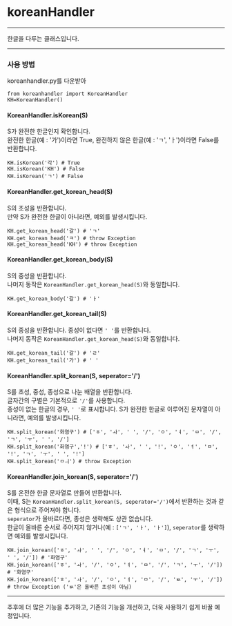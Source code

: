 # koreanHandler

---

한글을 다루는 클래스입니다. 

---

### 사용 방법  
koreanhandler.py를 다운받아 

    from koreanhandler import KoreanHandler
    KH=KoreanHandler()


#### KoreanHandler.isKorean(S)  
S가 완전한 한글인지 확인합니다.  
완전한 한글(예 : '가')이라면 True, 완전하지 않은 한글(예 : 'ㄱ', 'ㅏ')이라면 False를 반환합니다.

    KH.isKorean('각') # True
    KH.isKorean('KH') # False
    KH.isKorean('ㄱ') # False

#### KoreanHandler.get_korean_head(S)
S의 초성을 반환합니다.  
만약 S가 완전한 한글이 아니라면, 예외를 발생시킵니다.

    KH.get_korean_head('갈') # 'ㄱ'
    KH.get_korean_head('ㅋ') # throw Exception
    KH.get_korean_head('KH') # throw Exception

#### KoreanHandler.get_korean_body(S)  
S의 중성을 반환합니다.  
나머지 동작은 `KoreanHandler.get_korean_head(S)`와 동일합니다.

    KH.get_korean_body('갈') # 'ㅏ'

#### KoreanHandler.get_korean_tail(S)  
S의 종성을 반환합니다. 종성이 없다면 `' '`를 반환합니다.  
나머지 동작은 `KoreanHandler.get_korean_head(S)`와 동일합니다.

    KH.get_korean_tail('갈') # 'ㄹ'
    KH.get_korean_tail('가') # ' '

#### KoreanHandler.split_korean(S, seperator='/')
S를 초성, 중성, 종성으로 나눈 배열을 반환합니다.  
글자간의 구별은 기본적으로 `'/'`를 사용합니다.  
종성이 없는 한글의 경우,  `' '`로 표시합니다. S가 완전한 한글로 이루어진 문자열이 아니라면, 예외를 발생시킵니다.

    KH.split_korean('화염구') # ['ㅎ', 'ㅘ', ' ', '/', 'ㅇ', 'ㅕ', 'ㅁ', '/', 'ㄱ', 'ㅜ', ' ', '/']
    KH.split_korean('화염구','!') # ['ㅎ', 'ㅘ', ' ', '!', 'ㅇ', 'ㅕ', 'ㅁ', '!', 'ㄱ', 'ㅜ', ' ', '!']
    KH.split_korean('ㅁㅢ') # throw Exception

#### KoreanHandler.join_korean(S, seperator='/')
S를 온전한 한글 문자열로 만들어 반환합니다.  
이때, S는 `KoreanHandler.split_korean(S, seperator='/')`에서 반환하는 것과 같은 형식으로 주어져야 합니다.  
`seperator`가 올바르다면, 종성은 생략해도 상관 없습니다.  
한글이 올바른 순서로 주어지지 않거나(예 : `['ㄱ', 'ㅏ', 'ㅏ']`), `seperator`를 생략하면 예외를 발생시킵니다.

    KH.join_korean(['ㅎ', 'ㅘ', ' ', '/', 'ㅇ', 'ㅕ', 'ㅁ', '/', 'ㄱ', 'ㅜ', ' ', '/']) # '화염구'
    KH.join_korean(['ㅎ', 'ㅘ', '/', 'ㅇ', 'ㅕ', 'ㅁ', '/', 'ㄱ', 'ㅜ', '/']) # '화염구'
    KH.join_korean(['ㅎ', 'ㅘ', '/', 'ㅇ', 'ㅕ', 'ㅁ', '/', 'ㅄ', 'ㅜ', '/']) # throw Exception ('ㅄ'은 올바른 초성이 아님)

---

추후에 더 많은 기능을 추가하고, 기존의 기능을 개선하고, 더욱 사용하기 쉽게 바꿀 예정입니다.
